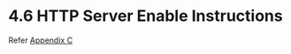 # 4.6 HTTP Server Enable Instructions

Refer [Appendix C](../9.-appendices/appendix-c-configuration-of-http-server.md)

